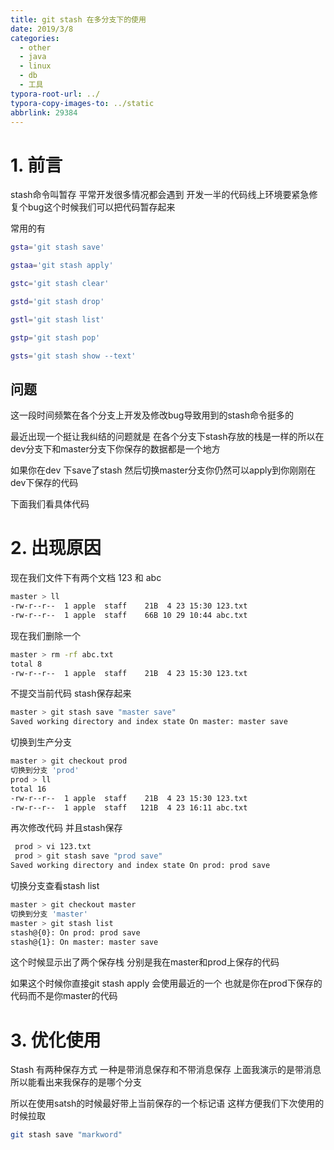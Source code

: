```yaml
---
title: git stash 在多分支下的使用
date: 2019/3/8
categories:
  - other
  - java
  - linux
  - db
  - 工具
typora-root-url: ../
typora-copy-images-to: ../static
abbrlink: 29384
---
```




# 1. 前言

stash命令叫暂存 平常开发很多情况都会遇到 开发一半的代码线上环境要紧急修复个bug这个时候我们可以把代码暂存起来

常用的有

```sh
gsta='git stash save'

gstaa='git stash apply'

gstc='git stash clear'

gstd='git stash drop'

gstl='git stash list'

gstp='git stash pop'

gsts='git stash show --text'
```



## 问题

这一段时间频繁在各个分支上开发及修改bug导致用到的stash命令挺多的

最近出现一个挺让我纠结的问题就是 在各个分支下stash存放的栈是一样的所以在dev分支下和master分支下你保存的数据都是一个地方 

如果你在dev 下save了stash 然后切换master分支你仍然可以apply到你刚刚在dev下保存的代码

下面我们看具体代码

# 2. 出现原因





现在我们文件下有两个文档 123 和 abc 

```sh
master > ll
-rw-r--r--  1 apple  staff    21B  4 23 15:30 123.txt
-rw-r--r--  1 apple  staff    66B 10 29 10:44 abc.txt
```



现在我们删除一个

```sh
master > rm -rf abc.txt
total 8
-rw-r--r--  1 apple  staff    21B  4 23 15:30 123.txt
```







不提交当前代码 stash保存起来


```sh
master > git stash save "master save"
Saved working directory and index state On master: master save
```



切换到生产分支


```sh
master > git checkout prod
切换到分支 'prod'
prod > ll
total 16
-rw-r--r--  1 apple  staff    21B  4 23 15:30 123.txt
-rw-r--r--  1 apple  staff   121B  4 23 16:11 abc.txt
```



再次修改代码 并且stash保存


```sh
 prod > vi 123.txt
 prod > git stash save "prod save"
Saved working directory and index state On prod: prod save
```





切换分支查看stash list



```sh
master > git checkout master
切换到分支 'master'
master > git stash list
stash@{0}: On prod: prod save
stash@{1}: On master: master save
```



这个时候显示出了两个保存栈 分别是我在master和prod上保存的代码

如果这个时候你直接git stash apply 会使用最近的一个 也就是你在prod下保存的代码而不是你master的代码


# 3. 优化使用



Stash 有两种保存方式 一种是带消息保存和不带消息保存 上面我演示的是带消息所以能看出来我保存的是哪个分支

所以在使用satsh的时候最好带上当前保存的一个标记语 这样方便我们下次使用的时候拉取

```sh
git stash save "markword"
```







